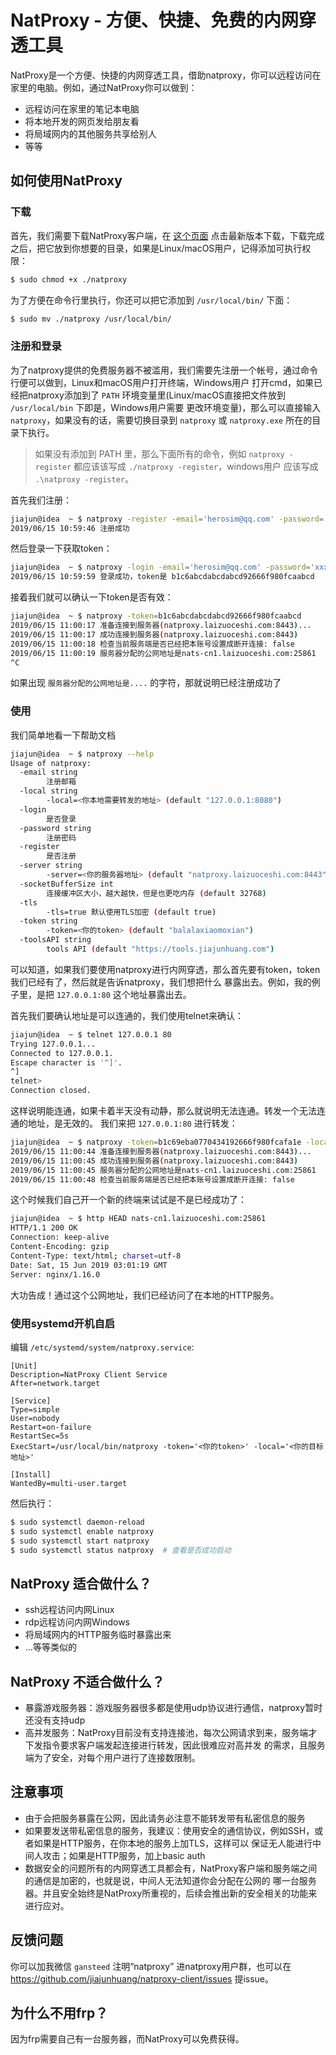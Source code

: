 # NatProxy - 方便、快捷、免费的内网穿透工具

NatProxy是一个方便、快捷的内网穿透工具，借助natproxy，你可以远程访问在家里的电脑。例如，通过NatProxy你可以做到：

- 远程访问在家里的笔记本电脑
- 将本地开发的网页发给朋友看
- 将局域网内的其他服务共享给别人
- 等等

## 如何使用NatProxy

### 下载

首先，我们需要下载NatProxy客户端，在 [这个页面](https://github.com/jiajunhuang/natproxy-client/releases/)
点击最新版本下载，下载完成之后，把它放到你想要的目录，如果是Linux/macOS用户，记得添加可执行权限：

```bash
$ sudo chmod +x ./natproxy
```

为了方便在命令行里执行，你还可以把它添加到 `/usr/local/bin/` 下面：

```bash
$ sudo mv ./natproxy /usr/local/bin/
```

### 注册和登录

为了natproxy提供的免费服务器不被滥用，我们需要先注册一个帐号，通过命令行便可以做到，Linux和macOS用户打开终端，Windows用户
打开cmd，如果已经把natproxy添加到了 `PATH` 环境变量里(Linux/macOS直接把文件放到 `/usr/local/bin` 下即是，Windows用户需要
更改环境变量)，那么可以直接输入 `natproxy`，如果没有的话，需要切换目录到 `natproxy` 或 `natproxy.exe` 所在的目录下执行。

> 如果没有添加到 PATH 里，那么下面所有的命令，例如 `natproxy -register` 都应该该写成 `./natproxy -register`，windows用户
> 应该写成 `.\natproxy -register`。

首先我们注册：

```bash
jiajun@idea  ~ $ natproxy -register -email='herosim@qq.com' -password='xxxxxxxx'
2019/06/15 10:59:46 注册成功
```

然后登录一下获取token：

```bash
jiajun@idea  ~ $ natproxy -login -email='herosim@qq.com' -password='xxxxxxxx'
2019/06/15 10:59:59 登录成功，token是 b1c6abcdabcdabcd92666f980fcaabcd
```

接着我们就可以确认一下token是否有效：

```bash
jiajun@idea  ~ $ natproxy -token=b1c6abcdabcdabcd92666f980fcaabcd
2019/06/15 11:00:17 准备连接到服务器(natproxy.laizuoceshi.com:8443)...
2019/06/15 11:00:17 成功连接到服务器(natproxy.laizuoceshi.com:8443)
2019/06/15 11:00:18 检查当前服务端是否已经把本账号设置成断开连接: false
2019/06/15 11:00:19 服务器分配的公网地址是nats-cn1.laizuoceshi.com:25861
^C
```

如果出现 `服务器分配的公网地址是....` 的字符，那就说明已经注册成功了

### 使用

我们简单地看一下帮助文档

```bash
jiajun@idea  ~ $ natproxy --help
Usage of natproxy:
  -email string
    	注册邮箱
  -local string
    	-local=<你本地需要转发的地址> (default "127.0.0.1:8080")
  -login
    	是否登录
  -password string
    	注册密码
  -register
    	是否注册
  -server string
    	-server=<你的服务器地址> (default "natproxy.laizuoceshi.com:8443")
  -socketBufferSize int
    	连接缓冲区大小，越大越快，但是也更吃内存 (default 32768)
  -tls
    	-tls=true 默认使用TLS加密 (default true)
  -token string
    	-token=<你的token> (default "balalaxiaomoxian")
  -toolsAPI string
    	tools API (default "https://tools.jiajunhuang.com")
```

可以知道，如果我们要使用natproxy进行内网穿透，那么首先要有token，token我们已经有了，然后就是告诉natproxy，我们想把什么
暴露出去。例如，我的例子里，是把 `127.0.0.1:80` 这个地址暴露出去。

首先我们要确认地址是可以连通的，我们使用telnet来确认：

```bash
jiajun@idea  ~ $ telnet 127.0.0.1 80
Trying 127.0.0.1...
Connected to 127.0.0.1.
Escape character is '^]'.
^]
telnet> 
Connection closed.
```

这样说明能连通，如果卡着半天没有动静，那么就说明无法连通。转发一个无法连通的地址，是无效的。
我们来把 `127.0.0.1:80` 进行转发：

```bash
jiajun@idea  ~ $ natproxy -token=b1c69eba0770434192666f980fcafa1e -local='127.0.0.1:80'
2019/06/15 11:00:44 准备连接到服务器(natproxy.laizuoceshi.com:8443)...
2019/06/15 11:00:45 成功连接到服务器(natproxy.laizuoceshi.com:8443)
2019/06/15 11:00:45 服务器分配的公网地址是nats-cn1.laizuoceshi.com:25861
2019/06/15 11:00:48 检查当前服务端是否已经把本账号设置成断开连接: false
```

这个时候我们自己开一个新的终端来试试是不是已经成功了：

```bash
jiajun@idea  ~ $ http HEAD nats-cn1.laizuoceshi.com:25861
HTTP/1.1 200 OK
Connection: keep-alive
Content-Encoding: gzip
Content-Type: text/html; charset=utf-8
Date: Sat, 15 Jun 2019 03:01:19 GMT
Server: nginx/1.16.0
```

大功告成！通过这个公网地址，我们已经访问了在本地的HTTP服务。

### 使用systemd开机自启

编辑 `/etc/systemd/system/natproxy.service`:

```systemd
[Unit]
Description=NatProxy Client Service
After=network.target

[Service]
Type=simple
User=nobody
Restart=on-failure
RestartSec=5s
ExecStart=/usr/local/bin/natproxy -token='<你的token>' -local='<你的目标地址>'

[Install]
WantedBy=multi-user.target
```

然后执行：

```bash
$ sudo systemctl daemon-reload
$ sudo systemctl enable natproxy
$ sudo systemctl start natproxy
$ sudo systemctl status natproxy  # 查看是否成功启动
```

## NatProxy 适合做什么？

- ssh远程访问内网Linux
- rdp远程访问内网Windows
- 将局域网内的HTTP服务临时暴露出来
- ...等等类似的

## NatProxy 不适合做什么？

- 暴露游戏服务器：游戏服务器很多都是使用udp协议进行通信，natproxy暂时还没有支持udp
- 高并发服务：NatProxy目前没有支持连接池，每次公网请求到来，服务端才下发指令要求客户端发起连接进行转发，因此很难应对高并发
的需求，且服务端为了安全，对每个用户进行了连接数限制。

## 注意事项

- 由于会把服务暴露在公网，因此请务必注意不能转发带有私密信息的服务
- 如果要发送带私密信息的服务，我建议：使用安全的通信协议，例如SSH，或者如果是HTTP服务，在你本地的服务上加TLS，这样可以
保证无人能进行中间人攻击；如果是HTTP服务，加上basic auth
- 数据安全的问题所有的内网穿透工具都会有，NatProxy客户端和服务端之间的通信是加密的，也就是说，中间人无法知道你会分配在公网的
哪一台服务器。并且安全始终是NatProxy所重视的，后续会推出新的安全相关的功能来进行应对。

## 反馈问题

你可以加我微信 `gansteed` 注明“natproxy” 进natproxy用户群，也可以在 https://github.com/jiajunhuang/natproxy-client/issues
提issue。

## 为什么不用frp？

因为frp需要自己有一台服务器，而NatProxy可以免费获得。
